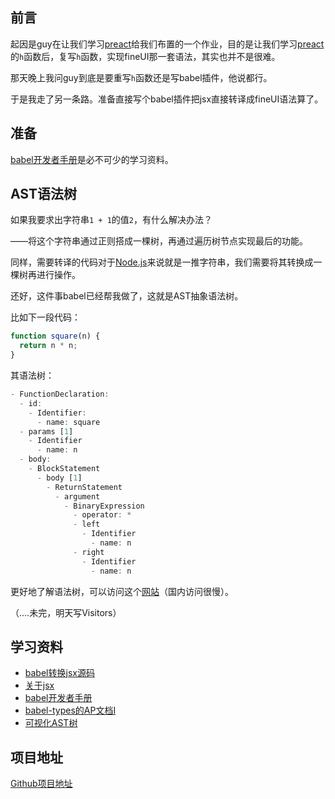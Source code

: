 ## 前言

起因是guy在让我们学习[preact](https://preactjs.com/)给我们布置的一个作业，目的是让我们学习[preact](https://preactjs.com/)的`h`函数后，复写`h`函数，实现fineUI那一套语法，其实也并不是很难。

那天晚上我问guy到底是要重写`h`函数还是写babel插件，他说都行。

于是我走了另一条路。准备直接写个babel插件把jsx直接转译成fineUI语法算了。

## 准备

[babel开发者手册](https://github.com/thejameskyle/babel-handbook/blob/master/translations/zh-Hans/plugin-handbook.md)是必不可少的学习资料。

## AST语法树

如果我要求出字符串`1 + 1`的值`2`，有什么解决办法？

——将这个字符串通过正则搭成一棵树，再通过遍历树节点实现最后的功能。

同样，需要转译的代码对于[Node.js](https://nodejs.org/en/)来说就是一推字符串，我们需要将其转换成一棵树再进行操作。

还好，这件事babel已经帮我做了，这就是AST抽象语法树。

比如下一段代码：

```javascript
function square(n) {
  return n * n;
}
```

其语法树：

```javascript
- FunctionDeclaration:
  - id:
    - Identifier:
      - name: square
  - params [1]
    - Identifier
      - name: n
  - body:
    - BlockStatement
      - body [1]
        - ReturnStatement
          - argument
            - BinaryExpression
              - operator: *
              - left
                - Identifier
                  - name: n
              - right
                - Identifier
                  - name: n
```

更好地了解语法树，可以访问这个[网站](http://astexplorer.net/)（国内访问很慢）。

（….未完，明天写Visitors）

## 学习资料

- [babel转换jsx源码](https://github.com/babel/babel/blob/master/packages/babel-plugin-transform-react-jsx/src/index.js)
- [关于jsx](https://jasonformat.com/wtf-is-jsx/)
- [babel开发者手册](https://github.com/thejameskyle/babel-handbook/blob/master/translations/zh-Hans/plugin-handbook.md)
- [babel-types的AP文档I](https://github.com/babel/babel/tree/master/packages/babel-types)
- [可视化AST树](http://astexplorer.net/)


## 项目地址

[Github项目地址](https://github.com/iapYang/fanruan-babel-translater)